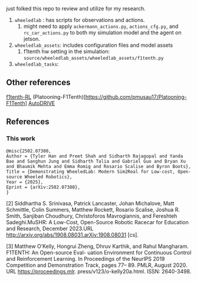 just folked this repo to review and utilize for my research.

1. `wheeledlab` : has scripts for observations and actions.
    1. might need to apply `ackermann_actions.py`, `actions_cfg.py`, and `rc_car_actions.py` to both my simulation model and the agent on jetson.
2. `wheeledlab_assets`: includes configuration files and model assets
    1. f1tenth hw setting in the simulation: `source/wheeledlab_assets/wheeledlab_assets/f1tenth.py `
3. `wheeledlab_tasks`:


## Other references

[f1tenth-RL](https://github.com/MichaelBosello/f1tenth-RL?tab=readme-ov-file)
(Platooning-F1Tenth)[https://github.com/pmusau17/Platooning-F1Tenth]
[AutoDRIVE](https://github.com/ARMLabCUICAR/AutoDRIVE-F1TENTH-ARMLab)


## References

### This work

```
@misc{2502.07380,
Author = {Tyler Han and Preet Shah and Sidharth Rajagopal and Yanda Bao and Sanghun Jung and Sidharth Talia and Gabriel Guo and Bryan Xu and Bhaumik Mehta and Emma Romig and Rosario Scalise and Byron Boots},
Title = {Demonstrating WheeledLab: Modern Sim2Real for Low-cost, Open-source Wheeled Robotics},
Year = {2025},
Eprint = {arXiv:2502.07380},
}
```
[2] Siddhartha S. Srinivasa, Patrick Lancaster, Johan Michalove, Matt Schmittle, Colin Summers, Matthew Rockett, Rosario Scalise, Joshua R. Smith, Sanjiban Choudhury, Christoforos Mavrogiannis, and Fereshteh Sadeghi.MuSHR: A Low-Cost, Open-Source Robotic Racecar for Education and Research, December 2023.URL http://arxiv.org/abs/1908.08031.arXiv:1908.08031 [cs].

[3] Matthew O’Kelly, Hongrui Zheng, Dhruv Karthik, and Rahul Mangharam. F1TENTH: An Open-source Eval- uation Environment for Continuous Control and Reinforcement Learning. In Proceedings of the NeurIPS 2019 Competition and Demonstration Track, pages 77– 89. PMLR, August 2020. URL https://proceedings.mlr. press/v123/o-kelly20a.html. ISSN: 2640-3498.
